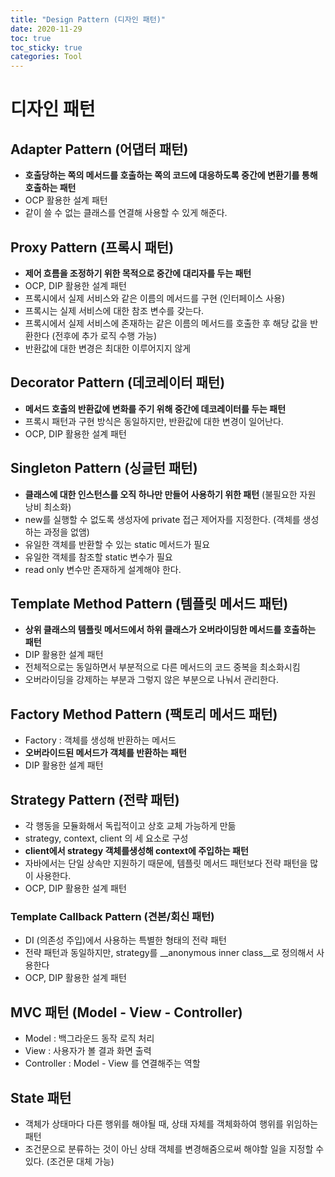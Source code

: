 ```yaml
---
title: "Design Pattern (디자인 패턴)"
date: 2020-11-29
toc: true
toc_sticky: true
categories: Tool
---
```



# 디자인 패턴

## Adapter Pattern (어댑터 패턴)
- __호출당하는 쪽의 메서드를 호출하는 쪽의 코드에 대응하도록 중간에 변환기를 통해 호출하는 패턴__
- OCP 활용한 설계 패턴
- 같이 쓸 수 없는 클래스를 연결해 사용할 수 있게 해준다.

## Proxy Pattern (프록시 패턴)
- __제어 흐름을 조정하기 위한 목적으로 중간에 대리자를 두는 패턴__
- OCP, DIP 활용한 설계 패턴 
- 프록시에서 실제 서비스와 같은 이름의 메서드를 구현 (인터페이스 사용)
- 프록시는 실제 서비스에 대한 참조 변수를 갖는다.
- 프록시에서 실제 서비스에 존재하는 같은 이름의 메서드를 호출한 후 해당 값을 반환한다 (전후에 추가 로직 수행 가능)
- 반환값에 대한 변경은 최대한 이루어지지 않게

## Decorator Pattern (데코레이터 패턴)
- __메서드 호출의 반환값에 변화를 주기 위해 중간에 데코레이터를 두는 패턴__
- 프록시 패턴과 구현 방식은 동일하지만, 반환값에 대한 변경이 일어난다.
- OCP, DIP 활용한 설계 패턴

## Singleton Pattern (싱글턴 패턴)
- __클래스에 대한 인스턴스를 오직 하나만 만들어 사용하기 위한 패턴__ (불필요한 자원 낭비 최소화)
- new를 실행할 수 없도록 생성자에 private 접근 제어자를 지정한다. (객체를 생성하는 과정을 없앰)
- 유일한 객체를 반환할 수 있는 static 메서드가 필요
- 유일한 객체를 참조할 static 변수가 필요
- read only 변수만 존재하게 설계해야 한다.

## Template Method Pattern (템플릿 메서드 패턴)
- __상위 클래스의 템플릿 메서드에서 하위 클래스가 오버라이딩한 메서드를 호출하는 패턴__
- DIP 활용한 설계 패턴
- 전체적으로는 동일하면서 부분적으로 다른 메서드의 코드 중복을 최소화시킴
- 오버라이딩을 강제하는 부분과 그렇지 않은 부분으로 나눠서 관리한다.


## Factory Method Pattern (팩토리 메서드 패턴)
- Factory : 객체를 생성해 반환하는 메서드
- __오버라이드된 메서드가 객체를 반환하는 패턴__
- DIP 활용한 설계 패턴


## Strategy Pattern (전략 패턴)
- 각 행동을 모듈화해서 독립적이고 상호 교체 가능하게 만듦
- strategy, context, client 의 세 요소로 구성
- __client에서 strategy 객체를생성해 context에 주입하는 패턴__
- 자바에서는 단일 상속만 지원하기 때문에, 템플릿 메서드 패턴보다 전략 패턴을 많이 사용한다.
- OCP, DIP 활용한 설계 패턴

### Template Callback Pattern (견본/회신 패턴)
- DI (의존성 주입)에서 사용하는 특별한 형태의 전략 패턴
- 전략 패턴과 동일하지만, strategy를 __anonymous inner class__로 정의해서 사용한다
- OCP, DIP 활용한 설계 패턴

## MVC 패턴 (Model - View - Controller)
- Model : 백그라운드 동작 로직 처리
- View : 사용자가 볼 결과 화면 출력
- Controller : Model - View 를 연결해주는 역할 

## State 패턴
- 객체가 상태마다 다른 행위를 해야될 때, 상태 자체를 객체화하여 행위를 위임하는 패턴
- 조건문으로 분류하는 것이 아닌 상태 객체를 변경해줌으로써 해야할 일을 지정할 수 있다. (조건문 대체 가능)